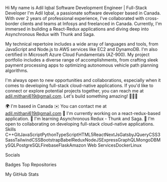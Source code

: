 Hi My name is Adil Iqbal
Software Development Engineer | Full-Stack Developer
I'm Adil Iqbal, a passionate software developer based in Canada. With over 2 years of professional experience, I've collaborated with cross-border clients and teams at Infosys and freelanced in Canada. Currently, I'm immersed in building a React-Redux applications and diving deep into Asynchronous Redux with Thunk and Saga.

My technical repertoire includes a wide array of languages and tools, from JavaScript and Node.js to AWS services like EC2 and DynamoDB. I'm also certified in Microsoft Azure Cloud Fundamentals (AZ-900). My project portfolio includes a diverse range of accomplishments, from crafting sleek payment processing apps to optimizing autonomous vehicle path planning algorithms.

I'm always open to new opportunities and collaborations, especially when it comes to developing full-stack cloud-native applications. If you'd like to connect or explore potential projects together, you can reach me at adil.mithani619@gmail.com. Let's build something amazing! 🚀👨‍💻

🌍 I'm based in Canada
✉️ You can contact me at adil.mithani619@gmail.com
🚀 I'm currently working on a react-redux-based application.
🧠 I'm learning Asynchronous Redux - Thunk and Saga.
🤝 I'm open to collaborating on developing full-stack cloud-native applications.
Skills
C++GitJavaScriptPythonTypeScriptHTML5ReactNextJsGatsbyJQueryCSS3SassTailwindCSSBootstrapBabelReduxNodeJSExpressGraphQLMongoDBMySQLPostgreSQLFirebaseFlaskAmazon Web ServicesDockerLinux

Socials


Badges
Top Repositories









My GitHub Stats



